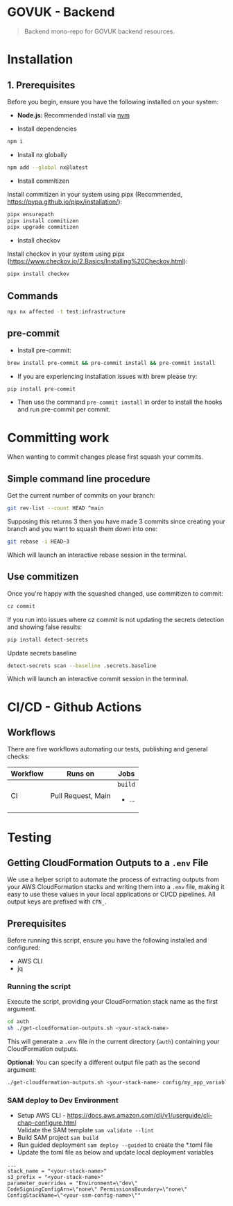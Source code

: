 # GOVUK - Backend

> Backend mono-repo for GOVUK backend resources.

# Installation

## 1. Prerequisites

Before you begin, ensure you have the following installed on your system:

- **Node.js:** Recommended install via [nvm](https://github.com/nvm-sh/nvm)

- Install dependencies

```bash
npm i
```

- Install nx globally

```bash
npm add --global nx@latest
```

- Install commitizen

Install commitizen in your system using pipx (Recommended, https://pypa.github.io/pipx/installation/):

```bash
pipx ensurepath
pipx install commitizen
pipx upgrade commitizen
```

- Install checkov

Install checkov in your system using pipx (https://www.checkov.io/2.Basics/Installing%20Checkov.html):

```bash
pipx install checkov
```

## Commands

```bash
npx nx affected -t test:infrastructure
```

## pre-commit

- Install pre-commit:

```bash
brew install pre-commit && pre-commit install && pre-commit install
```

- If you are experiencing installation issues with brew please try:

```bash
pip install pre-commit
```

- Then use the command `pre-commit install` in order to install the hooks and run pre-commit per commit.

# Committing work

When wanting to commit changes please first squash your commits.

## Simple command line procedure

Get the current number of commits on your branch:

```bash
git rev-list --count HEAD ^main
```

Supposing this returns 3 then you have made 3 commits since creating your branch and you want to squash them down into one:

```bash
git rebase -i HEAD~3
```

Which will launch an interactive rebase session in the terminal.

## Use commitizen

Once you're happy with the squashed changed, use commitizen to commit:

```bash
cz commit
```

If you run into issues where cz commit is not updating the secrets detection and showing false results:
```bash
pip install detect-secrets
```
Update secrets baseline
``` bash
detect-secrets scan --baseline .secrets.baseline
```

Which will launch an interactive commit session in the terminal.

# CI/CD - Github Actions

## Workflows

There are five workflows automating our tests, publishing and general checks:

| Workflow | Runs on            | Jobs                          |
| -------- | ------------------ | ----------------------------- |
| CI       | Pull Request, Main | `build` <ul><li>...</li></ul> |

# Testing

## Getting CloudFormation Outputs to a `.env` File

We use a helper script to automate the process of extracting outputs from your AWS CloudFormation stacks and writing them into a `.env` file, making it easy to use these values in your local applications or CI/CD pipelines. All output keys are prefixed with `CFN_`.

## Prerequisites

Before running this script, ensure you have the following installed and configured:

* AWS CLI
* jq

### Running the script

Execute the script, providing your CloudFormation stack name as the first argument.

```sh
cd auth
sh ./get-cloudformation-outputs.sh <your-stack-name>
```

This will generate a `.env` file in the current directory (`auth`) containing your CloudFormation outputs.

**Optional:** You can specify a different output file path as the second argument:

```sh
./get-cloudformation-outputs.sh <your-stack-name> config/my_app_variables.env
```

### SAM deploy to Dev Environment

- Setup AWS CLI - https://docs.aws.amazon.com/cli/v1/userguide/cli-chap-configure.html  
Validate the SAM template `sam validate --lint`
- Build SAM project `sam build`
- Run guided deployment `sam deploy --guided` to create the *.toml file
- Update the toml file as below and update local deployment variables

```
...
stack_name = "<your-stack-name>"
s3_prefix = "<your-stack-name>"
parameter_overrides = "Environment=\"dev\" CodeSigningConfigArn=\"none\" PermissionsBoundary=\"none\" ConfigStackName=\"<your-ssm-config-name>\""
```

